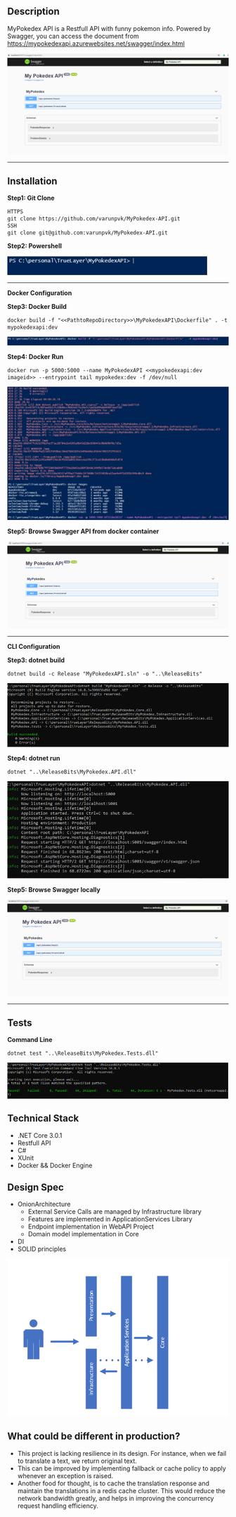 ﻿## Description

MyPokedex API is a Restfull API with funny pokemon info. 
Powered by Swagger, you can access the document from https://mypokedexapi.azurewebsites.net/swagger/index.html


![Swagger](Swagger.PNG)

****
## Installation

**Step1: Git Clone** 

```` 
HTTPS
git clone https://github.com/varunpvk/MyPokedex-API.git 
SSH
git clone git@github.com:varunpvk/MyPokedex-API.git
````

**Step2: Powershell** 

![Powershell](Powershell.PNG)

****

____Docker Configuration____

**Step3: Docker Build**

````
docker build -f "<<PathtoRepoDirectory>>\MyPokedexAPI\Dockerfile" . -t mypokedexapi:dev
````

![Docker1](Docker1.PNG)

**Step4: Docker Run**
 
````
docker run -p 5000:5000 --name MyPokedexAPI <<mypokedexapi:dev imageid>> --entrypoint tail mypokedex:dev -f /dev/null
````

![Docker2](Docker2.PNG)

**Step5: Browse Swagger API from docker container**
 
![Browser](Browser.PNG)
****

____CLI Configuration____

**Step3: dotnet build**

````
dotnet build -c Release "MyPokedexAPI.sln" -o "..\ReleaseBits"
````

![Command Line](CommandLine.PNG)

**Step4: dotnet run**

````
dotnet "..\ReleaseBits\MyPokedex.API.dll"
````

![Command Line2](CommandLine2.PNG)

**Step5: Browse Swagger locally**

![Browser C L I](Browser_CLI.png)

****

## Tests

**Command Line** 

````
dotnet test "..\ReleaseBits\MyPokedex.Tests.dll"
````

![Tests C L I](Tests_CLI.png)

## Technical Stack

* .NET Core 3.0.1
* Restfull API
* C#
* XUnit
* Docker && Docker Engine

## Design Spec

* OnionArchitecture
  * External Service Calls are managed by Infrastructure library
  * Features are implemented in ApplicationServices Library
  * Endpoint implementation in WebAPI Project
  * Domain model implementation in Core
* DI
* SOLID principles

![Onion](Onion.png)

## What could be different in production?

* This project is lacking resilience in its design. For instance, when we fail to translate a text, we return original text.
* This can be improved by implementing fallback or cache policy to apply whenever an exception is raised.
* Another food for thought, is to cache the translation response and maintain the translations in a redis cache cluster. This would reduce the network bandwidth greatly, and helps in improving the concurrency request handling efficiency. 
